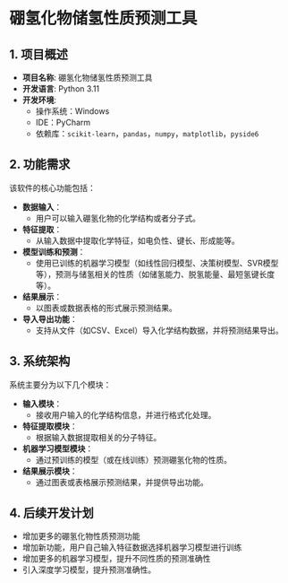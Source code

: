 # 硼氢化物储氢性质预测工具
## 1. 项目概述
- **项目名称**: 硼氢化物储氢性质预测工具
- **开发语言**: Python 3.11
- **开发环境**: 
  - 操作系统：Windows
  - IDE：PyCharm
  - 依赖库：`scikit-learn`，`pandas`，`numpy`，`matplotlib`，`pyside6`

## 2. 功能需求
该软件的核心功能包括：
- **数据输入**：
  - 用户可以输入硼氢化物的化学结构或者分子式。
- **特征提取**：
  - 从输入数据中提取化学特征，如电负性、键长、形成能等。
- **模型训练和预测**：
  - 使用已训练的机器学习模型（如线性回归模型、决策树模型、SVR模型等），预测与储氢相关的性质（如储氢能力、脱氢能量、最短氢键长度等）。
- **结果展示**：
  - 以图表或数据表格的形式展示预测结果。
- **导入导出功能**：
  - 支持从文件（如CSV、Excel）导入化学结构数据，并将预测结果导出。

## 3. 系统架构
系统主要分为以下几个模块：
- **输入模块**：
  - 接收用户输入的化学结构信息，并进行格式化处理。
- **特征提取模块**：
  - 根据输入数据提取相关的分子特征。
- **机器学习模型模块**：
  - 通过预训练的模型（或在线训练）预测硼氢化物的性质。
- **结果展示模块**：
  - 通过图表或表格展示预测结果，并提供导出功能。
## 4. 后续开发计划
- 增加更多的硼氢化物性质预测功能
- 增加新功能，用户自己输入特征数据选择机器学习模型进行训练
- 增加更多的机器学习模型，提升不同性质的预测准确性
- 引入深度学习模型，提升预测准确性。
